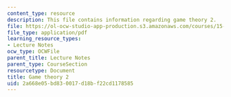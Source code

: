```yaml
---
content_type: resource
description: This file contains information regarding game theory 2.
file: https://ol-ocw-studio-app-production.s3.amazonaws.com/courses/15-053-optimization-methods-in-management-science-spring-2013/2a668e05bd830017d18bf22cd1178585_MIT15_053S13_lec8.pdf
file_type: application/pdf
learning_resource_types:
- Lecture Notes
ocw_type: OCWFile
parent_title: Lecture Notes
parent_type: CourseSection
resourcetype: Document
title: Game theory 2
uid: 2a668e05-bd83-0017-d18b-f22cd1178585
---
```

